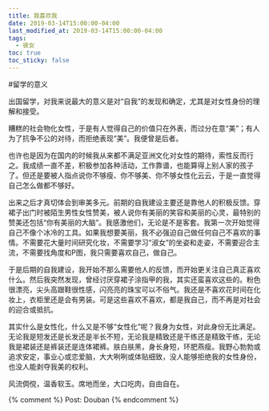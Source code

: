 ```yaml
---
title: 我喜欢我
date: 2019-03-14T15:00:00-04:00
last_modified_at: 2019-03-14T15:00:00-04:00
tags:
  - 彼女
toc: true
toc_sticky: false
---
```


#留学的意义

<!--more-->

出国留学，对我来说最大的意义是对“自我”的发现和确定，尤其是对女性身份的理解和接受。

糟糕的社会物化女性，于是有人觉得自己的价值只在外表，而过分在意“美”；有人为了抗争不公的对待，而拒绝表现“美”。我便曾是后者。

也许也是因为在国内的时候我从来都不满足亚洲文化对女性的期待，索性反而行之。我成绩一直不差，积极参加各种活动，工作靠谱，也能算得上别人家的孩子了。但还是要被人指点说你不够瘦、你不够美、你不够女性化云云，于是一直觉得自己怎么做都不够好。

出来之后才真切体会到审美多元。前期的自我建设主要还是靠他人的积极反馈。穿裙子出门时被陌生男性女性赞美，被人说你有美丽的笑容和美丽的心灵，最特别的赞美还包括“你有美丽的大脑”。我感激他们，无论是不是客套。我第一次开始觉得自己不像个冰冷的工具。如果我想要美丽，我不必强迫自己做任何自己不喜欢的事情。不需要花大量时间研究化妆，不需要学习“淑女”的坐姿和走姿，不需要迎合主流，不需要找角度和P图，我只需要喜欢自己，做自己。

于是后期的自我建设，我开始不那么需要他人的反馈，而开始更关注自己真正喜欢什么。然后我突然发现，曾经讨厌穿裙子涂指甲的我，其实还蛮喜欢这些的。粉色很漂亮，尖头高跟鞋很性感，闪亮亮的珠宝可以不俗气。我还是不喜欢花时间在化妆上，衣柜里还是会有男装。可是这些喜欢不喜欢，都是我自己，而不再是对社会的迎合或抵抗。

其实什么是女性化，什么又是不够“女性化”呢？我身为女性，对此身份无比满足。无论我是短发还是长发还是半长不短，无论我是精致还是干练还是精致干练，无论我是裙装还是裤装还是连体裙裤。肤白肤黑，身长身短，环肥燕瘦。我野心勃勃或追求安定，事业心或恋爱脑，大大咧咧或体贴细致，没人能够拒绝我的女性身份，也没人能剥夺我美的权利。

风流倜傥，温香软玉。席地而坐，大口吃肉，自由自在。

{% comment %}
Post: Douban
{% endcomment %}